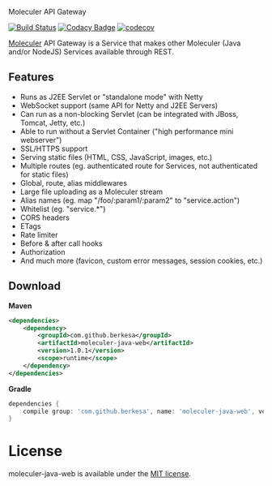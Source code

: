 Moleculer API Gateway

[![Build Status](https://travis-ci.org/moleculer-java/moleculer-java-web.svg?branch=master)](https://travis-ci.org/moleculer-java/moleculer-java-web)
[![Codacy Badge](https://api.codacy.com/project/badge/Grade/409fc5fe713e46d5bce3fa7c7452931a)](https://www.codacy.com/app/berkesa/moleculer-java-web?utm_source=github.com&amp;utm_medium=referral&amp;utm_content=moleculer-java/moleculer-java-web&amp;utm_campaign=Badge_Grade)
[![codecov](https://codecov.io/gh/moleculer-java/moleculer-java-web/branch/master/graph/badge.svg)](https://codecov.io/gh/moleculer-java/moleculer-java-web)

[Moleculer](https://github.com/berkesa/moleculer-java) API Gateway is a Service that makes other Moleculer (Java and/or NodeJS) Services available through REST.

## Features

- Runs as J2EE Servlet or "standalone mode" with Netty
- WebSocket support (same API for Netty and J2EE Servers)
- Can run as a non-blocking Servlet (can be integrated with JBoss, Tomcat, Jetty, etc.)
- Able to run without a Servlet Container ("high performance mini webserver")
- SSL/HTTPS support
- Serving static files (HTML, CSS, JavaScript, images, etc.)
- Multiple routes (eg. authenticated route for Services, not authenticated for static files)
- Global, route, alias middlewares
- Large file uploading as a Moleculer stream
- Alias names (eg. map "/foo/:param1/:param2" to "service.action")
- Whitelist (eg. "service.*")
- CORS headers
- ETags
- Rate limiter
- Before & after call hooks
- Authorization
- And much more (favicon, custom error messages, session cookies, etc.)

## Download

**Maven**

```xml
<dependencies>
	<dependency>
		<groupId>com.github.berkesa</groupId>
		<artifactId>moleculer-java-web</artifactId>
		<version>1.0.1</version>
		<scope>runtime</scope>
	</dependency>
</dependencies>
```

**Gradle**

```gradle
dependencies {
	compile group: 'com.github.berkesa', name: 'moleculer-java-web', version: '1.0.1' 
}
```

# License
moleculer-java-web is available under the [MIT license](https://tldrlegal.com/license/mit-license).
